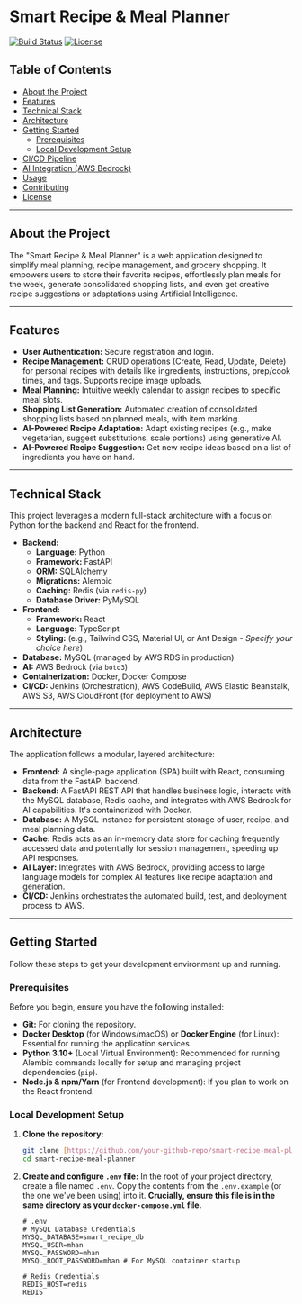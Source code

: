 # Smart Recipe & Meal Planner

[![Build Status](https://img.shields.io/badge/Build-Passing-brightgreen)](https://github.com/your-github-repo/workflows/CI/badge.svg)
[![License](https://img.shields.io/badge/License-MIT-blue.svg)](https://opensource.org/licenses/MIT)

## Table of Contents

* [About the Project](#about-the-project)
* [Features](#features)
* [Technical Stack](#technical-stack)
* [Architecture](#architecture)
* [Getting Started](#getting-started)
    * [Prerequisites](#prerequisites)
    * [Local Development Setup](#local-development-setup)
* [CI/CD Pipeline](#cicd-pipeline)
* [AI Integration (AWS Bedrock)](#ai-integration-aws-bedrock)
* [Usage](#usage)
* [Contributing](#contributing)
* [License](#license)

---

## About the Project

The "Smart Recipe & Meal Planner" is a web application designed to simplify meal planning, recipe management, and grocery shopping. It empowers users to store their favorite recipes, effortlessly plan meals for the week, generate consolidated shopping lists, and even get creative recipe suggestions or adaptations using Artificial Intelligence.

---

## Features

* **User Authentication:** Secure registration and login.
* **Recipe Management:** CRUD operations (Create, Read, Update, Delete) for personal recipes with details like ingredients, instructions, prep/cook times, and tags. Supports recipe image uploads.
* **Meal Planning:** Intuitive weekly calendar to assign recipes to specific meal slots.
* **Shopping List Generation:** Automated creation of consolidated shopping lists based on planned meals, with item marking.
* **AI-Powered Recipe Adaptation:** Adapt existing recipes (e.g., make vegetarian, suggest substitutions, scale portions) using generative AI.
* **AI-Powered Recipe Suggestion:** Get new recipe ideas based on a list of ingredients you have on hand.

---

## Technical Stack

This project leverages a modern full-stack architecture with a focus on Python for the backend and React for the frontend.

* **Backend:**
    * **Language:** Python
    * **Framework:** FastAPI
    * **ORM:** SQLAlchemy
    * **Migrations:** Alembic
    * **Caching:** Redis (via `redis-py`)
    * **Database Driver:** PyMySQL
* **Frontend:**
    * **Framework:** React
    * **Language:** TypeScript
    * **Styling:** (e.g., Tailwind CSS, Material UI, or Ant Design - *Specify your choice here*)
* **Database:** MySQL (managed by AWS RDS in production)
* **AI:** AWS Bedrock (via `boto3`)
* **Containerization:** Docker, Docker Compose
* **CI/CD:** Jenkins (Orchestration), AWS CodeBuild, AWS Elastic Beanstalk, AWS S3, AWS CloudFront (for deployment to AWS)

---

## Architecture

The application follows a modular, layered architecture:

* **Frontend:** A single-page application (SPA) built with React, consuming data from the FastAPI backend.
* **Backend:** A FastAPI REST API that handles business logic, interacts with the MySQL database, Redis cache, and integrates with AWS Bedrock for AI capabilities. It's containerized with Docker.
* **Database:** A MySQL instance for persistent storage of user, recipe, and meal planning data.
* **Cache:** Redis acts as an in-memory data store for caching frequently accessed data and potentially for session management, speeding up API responses.
* **AI Layer:** Integrates with AWS Bedrock, providing access to large language models for complex AI features like recipe adaptation and generation.
* **CI/CD:** Jenkins orchestrates the automated build, test, and deployment process to AWS.

---

## Getting Started

Follow these steps to get your development environment up and running.

### Prerequisites

Before you begin, ensure you have the following installed:

* **Git:** For cloning the repository.
* **Docker Desktop** (for Windows/macOS) or **Docker Engine** (for Linux): Essential for running the application services.
* **Python 3.10+** (Local Virtual Environment): Recommended for running Alembic commands locally for setup and managing project dependencies (`pip`).
* **Node.js & npm/Yarn** (for Frontend development): If you plan to work on the React frontend.

### Local Development Setup

1.  **Clone the repository:**
    ```bash
    git clone [https://github.com/your-github-repo/smart-recipe-meal-planner.git](https://github.com/your-github-repo/smart-recipe-meal-planner.git)
    cd smart-recipe-meal-planner
    ```

2.  **Create and configure `.env` file:**
    In the root of your project directory, create a file named `.env`. Copy the contents from the `.env.example` (or the one we've been using) into it. **Crucially, ensure this file is in the same directory as your `docker-compose.yml` file.**

    ```env
    # .env
    # MySQL Database Credentials
    MYSQL_DATABASE=smart_recipe_db
    MYSQL_USER=mhan
    MYSQL_PASSWORD=mhan
    MYSQL_ROOT_PASSWORD=mhan # For MySQL container startup

    # Redis Credentials
    REDIS_HOST=redis
    REDIS
